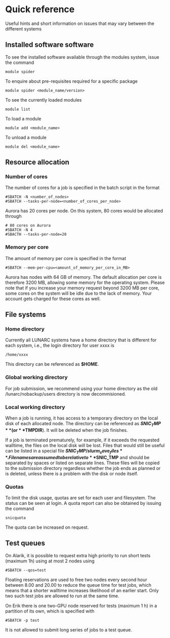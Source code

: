 # Quick reference

Useful hints and short information on issues that may vary between the different systems

## Installed software software

To see the installed software available through the modules system, issue the command

    module spider

To enquire about pre-requisites required for a specific package

    module spider <module_name/version>

To see the currently loaded modules

    module list

To load a module

    module add <module_name>

To unload a module

    module del <module_name>

## Resource allocation

### Number of cores

The number of cores for a job is specified in the batch script in the format

    #SBATCH -N <number_of_nodes>
    #SBATCH --tasks-per-node=<number_of_cores_per_node>

Aurora has 20 cores per node. On this system, 80 cores would be allocated through

    # 80 cores on Aurora
    #SBATCH -N 4 
    #SBACTH --tasks-per-node=20

### Memory per core

The amount of memory per core is specified in the format

    #SBATCH --mem-per-cpu=<amount_of_memory_per_core_in_MB>

Aurora has nodes with 64 GB of memory. The default allocation per core is therefore 3200 MB, allowing some memory for the operating system.  Please note that if you increase your memory request beyond 3200 MB per core, some cores on the system will be idle due to the lack of memory.  Your account gets charged for these cores as well.

## File systems

### Home directory

Currently all LUNARC systems have a home directory that is different for each system, i.e., the login directory for user xxxx is

    /home/xxxx

This directory can be referenced as **$HOME**.

### Global working directory

For job submission, we recommend using your home directory as the old /lunarc/nobackup/users directory is now decommisioned.

    
### Local working directory

When a job is running, it has access to a temporary directory on the local disk of each allocated node. The directory can be referenced as **$SNIC_TMP** (or **$TMPDIR**). It will be deleted when the job finishes.

If a job is terminated prematurely, for example, if it exceeds the requested walltime, the files on the local disk will be lost. Files that would still be useful can be listed in a special file **$SNIC_TMP/slurm_save_files**. Filenames are assumed to be relative to **$SNIC_TMP** and should be separated by spaces or listed on separate lines. These files will be copied to the submission directory regardless whether the job ends as planned or is deleted, unless there is a problem with the disk or node itself.

### Quotas

To limit the disk usage, quotas are set for each user and filesystem. The status can be seen at login. A quota report can also be obtained by issuing the command

    snicquota

The quota can be increased on request.

## Test queues

On Alarik, it is possible to request extra high priority to run short tests (maximum 1h) using at most 2 nodes using

    #SBATCH --qos=test

Floating reservations are used to free two nodes every second hour between 8.00 and 20.00 to reduce the queue time for test jobs, which means that a shorter walltime increases likelihood of an earlier start. Only two such test jobs are allowed to run at the same time.

On Erik there is one two-GPU node reserved for tests (maximum 1 h) in a partition of its own, which is specified with

    #SBATCH -p test

It is not allowed to submit long series of jobs to a test queue. 

